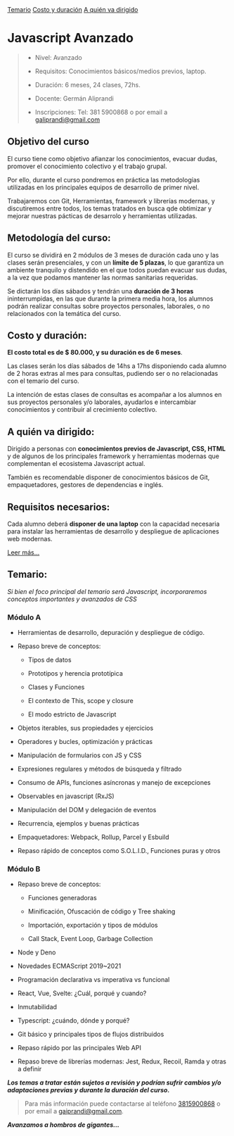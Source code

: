 <link rel="stylesheet" href="../assets/css/main.css">

<nav class="menu">
  <a href="#temario">Temario</a>
  <a href="#costo-y-duración">Costo y duración</a>
  <a href="#a-quién-va-dirigido">A quién va dirigido</a>
</nav>

# Javascript Avanzado

> - Nivel: Avanzado
>
> - Requisitos: Conocimientos básicos/medios previos, laptop.
>
> - Duración: 6 meses, 24 clases, 72hs.
>
> - Docente: Germán Aliprandi
>
> - Inscripciones: Tel: 381 5900868 o por email a <galiprandi@gmail.com>

## Objetivo del curso

El curso tiene como objetivo afianzar los conocimientos, evacuar dudas, promover el conocimiento colectivo y el trabajo grupal.

Por ello, durante el curso pondremos en práctica las metodologías utilizadas en los principales equipos de desarrollo de primer nivel.

Trabajaremos con Git, Herramientas, framework y librerías modernas, y discutiremos entre todos, los temas tratados en busca qde obtimizar y mejorar nuestras pácticas de desarrolo y herramientas utilizadas.

## Metodología del curso:

El curso se dividirá en 2 módulos de 3 meses de duración cada uno y las clases serán presenciales, y con un **límite de 5 plazas**, lo que garantiza un ambiente tranquilo y distendido en el que todos puedan evacuar sus dudas, a la vez que podamos mantener las normas sanitarias requeridas.

Se dictarán los días sábados y tendrán una **duración de 3 horas** ininterrumpidas, en las que durante la primera media hora, los alumnos podrán realizar consultas sobre proyectos personales, laborales, o no relacionados con la temática del curso.

## Costo y duración:

**El costo total es de $ 80.000, y su duración es de 6 meses**.

Las clases serán los días sábados de 14hs a 17hs disponiendo cada alumno de 2 horas extras al mes para consultas, pudiendo ser o no relacionadas con el temario del curso.

La intención de estas clases de consultas es acompañar a los alumnos en sus proyectos personales y/o laborales, ayudarlos e intercambiar conocimientos y contribuir al crecimiento colectivo.

## A quién va dirigido:

Dirigido a personas con **conocimientos previos de Javascript, CSS, HTML** y de algunos de los principales framework y herramientas modernas que complementan el ecosistema Javascript actual.

También es recomendable disponer de conocimientos básicos de Git, empaquetadores, gestores de dependencias e inglés.

## Requisitos necesarios:

Cada alumno deberá **disponer de una laptop** con la capacidad necesaria para instalar las herramientas de desarrollo y despliegue de aplicaciones web modernas.

[Leer más...](https://github.com/galiprandi/cursos/wiki/Javascript-Avanzado:-Antes-de-comenzar)

## Temario:

_Si bien el foco principal del temario será Javascript, incorporaremos conceptos importantes y avanzados de CSS_

### Módulo A

- Herramientas de desarrollo, depuración y despliegue de código.

- Repaso breve de conceptos:

  - Tipos de datos

  - Prototipos y herencia prototípica

  - Clases y Funciones

  - El contexto de This, scope y closure

  - El modo estricto de Javascript

- Objetos iterables, sus propiedades y ejercicios

- Operadores y bucles, optimización y prácticas

- Manipulación de formularios con JS y CSS

- Expresiones regulares y métodos de búsqueda y filtrado

- Consumo de APIs, funciones asíncronas y manejo de excepciones

- Observables en javascript (RxJS)

- Manipulación del DOM y delegación de eventos

- Recurrencia, ejemplos y buenas prácticas

- Empaquetadores: Webpack, Rollup, Parcel y Esbuild

- Repaso rápido de conceptos como S.O.L.I.D., Funciones puras y otros

### Módulo B

- Repaso breve de conceptos:

  - Funciones generadoras

  - Minificación, Ofuscación de código y Tree shaking

  - Importación, exportación y tipos de módulos

  - Call Stack, Event Loop, Garbage Collection

- Node y Deno

- Novedades ECMAScript 2019~2021

- Programación declarativa vs imperativa vs funcional

- React, Vue, Svelte: ¿Cuál, porqué y cuando?

- Inmutabilidad

- Typescript: ¿cuándo, dónde y porqué?

- Git básico y principales tipos de flujos distribuidos

- Repaso rápido por las principales Web API

- Repaso breve de librerías modernas: Jest, Redux, Recoil, Ramda y otras a definir

**_Los temas a tratar están sujetos a revisión y podrían sufrir cambios y/o adaptaciones previas y durante la duración del curso._**

> Para más información puede contactarse al teléfono <a href="tel:3815900868">3815900868</a> o por email a <gaiprandi@gmail.com>.

**_Avanzamos a hombros de gigantes..._**
